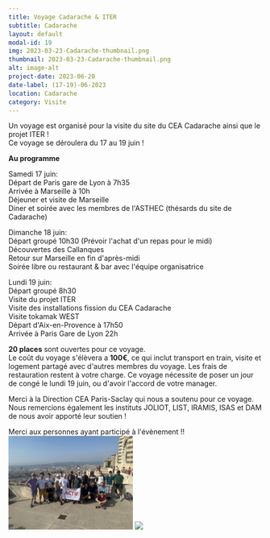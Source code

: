 ```yaml
---
title: Voyage Cadarache & ITER
subtitle: Cadarache
layout: default
modal-id: 19
img: 2023-03-23-Cadarache-thumbnail.png
thumbnail: 2023-03-23-Cadarache-thumbnail.png
alt: image-alt
project-date: 2023-06-20
date-label: (17-19)-06-2023
location: Cadarache
category: Visite
---
```


Un voyage est organisé pour la visite du site du CEA Cadarache ainsi que le projet ITER !  
Ce voyage se déroulera du 17 au 19 juin !

**Au programme**

Samedi 17 juin:  
Départ de Paris gare de Lyon à 7h35  
Arrivée à Marseille à 10h  
Déjeuner et visite de Marseille  
Diner et soirée avec les membres de l'ASTHEC (thésards du site de Cadarache)  

Dimanche 18 juin:  
Départ groupé 10h30 (Prévoir l'achat d'un repas pour le midi)  
Découvertes des Callanques  
Retour sur Marseille en fin d'après-midi  
Soirée libre ou restaurant & bar avec l'équipe organisatrice  

Lundi 19 juin:  
Départ groupé 8h30  
Visite du projet ITER   
Visite des installations fission du CEA Cadarache  
Visite tokamak WEST  
Départ d'Aix-en-Provence à 17h50  
Arrivée à Paris Gare de Lyon 22h  

**20 places** sont ouvertes pour ce voyage.  
Le coût du voyage s'élèvera a **100€**, ce qui inclut transport en train, visite et logement partagé avec d'autres membres du voyage.
Les frais de restauration restent à votre charge.
Ce voyage nécessite de poser un jour de congé le lundi 19 juin, ou d'avoir l'accord de votre manager.


Merci à la Direction CEA Paris-Saclay qui nous a soutenu pour ce voyage.  
Nous remercions également les instituts JOLIOT, LIST, IRAMIS, ISAS et DAM de nous avoir apporté leur soutien !  

Merci aux personnes ayant participé à l'évènement !!  
<img src="img/portfolio/2023-06-17-lagarde.jpg" style="width:49%">
<img src="img/portfolio/2023-06-17-iter.jpg" style="width:49%">

